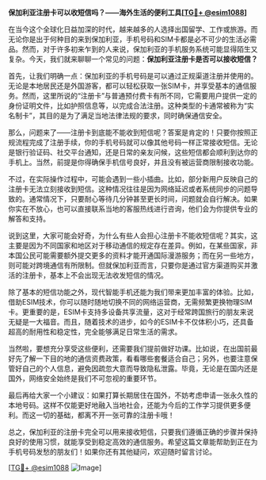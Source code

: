 **保加利亚注册卡可以收短信吗？——海外生活的便利工具[[TG💪+ @esim1088](https://t.me/s/esim1088)]**

在当今这个全球化日益加深的时代，越来越多的人选择出国留学、工作或旅游。而无论你是出于何种目的来到保加利亚，手机号码和SIM卡都是必不可少的生活必需品。然而，对于许多初来乍到的人来说，保加利亚的手机服务系统可能显得陌生又复杂。今天，我们就来聊聊一个常见的问题：**保加利亚注册卡是否可以接收短信？**

首先，让我们明确一点：保加利亚的手机号码是可以通过正规渠道注册并使用的。无论是本地居民还是外国游客，都可以轻松获取一张SIM卡，并享受基本的通信服务。然而，这里所说的“注册卡”与普通预付费卡有所不同，它需要用户提供一定的身份证明文件，比如护照信息等，以完成合法注册。这种类型的卡通常被称为“实名制卡”，其目的是为了满足当地法律法规的要求，同时确保通信安全。

那么，问题来了——注册卡到底能不能收到短信呢？答案是肯定的！只要你按照正规流程完成了注册手续，你的手机号码就可以像其他号码一样正常接收短信。无论是银行验证码、社交平台通知，还是日常的亲友问候，这些短信都会顺利到达你的手机上。当然，前提是你得确保手机信号良好，并且没有被运营商限制接收功能。

不过，在实际操作过程中，可能会遇到一些小插曲。比如，部分新用户反映自己的注册卡无法立刻接收到短信。这种情况往往是因为网络延迟或者系统同步的问题导致的。通常情况下，只要耐心等待几分钟甚至更长时间，问题就会自行解决。如果你实在不放心，也可以直接联系当地的客服热线进行咨询，他们会为你提供专业的解答和支持。

说到这里，大家可能会好奇，为什么有些人会担心注册卡不能收短信呢？其实，这主要是因为不同国家和地区对于移动通信的规定存在差异。例如，在某些国家，非本国公民可能需要额外提交更多的资料才能开通国际漫游服务；而在另一些地方，则可能对跨境通信有所限制。但就保加利亚而言，只要你是通过官方渠道购买并激活的注册卡，基本上不会出现无法收发短信的情况。

除了基本的短信功能之外，现代智能手机还能为我们带来更加丰富的体验。比如，借助ESIM技术，你可以随时随地切换不同的网络运营商，无需频繁更换物理SIM卡。更重要的是，ESIM卡支持多设备共享流量，这对于经常跨国旅行的朋友来说无疑是一大福音。而且，随着技术的进步，如今的ESIM卡不仅体积小巧，还具备超高的耐用性和稳定性，完全能够满足日常生活的需求。

当然啦，要想充分享受这些便利，还需要我们提前做好功课。比如说，在出国前最好先了解一下目的地的通信资费政策，看看哪些套餐适合自己；另外，也要注意保管好自己的个人信息，避免因疏忽大意而导致隐私泄露。毕竟，无论是在国内还是国外，网络安全始终是我们不可忽视的重要环节。

最后再给大家一个小建议：如果打算长期居住在国外，不妨考虑申请一张永久性的本地号码。这样不仅能更好地融入当地社会，还能为今后的工作学习提供更多便利。而这一切的基础，都离不开一张可靠的注册卡哦！

总之，保加利亚的注册卡完全可以用来接收短信，只要我们遵循正确的步骤并保持良好的使用习惯，就能享受到稳定高效的通信服务。希望这篇文章能帮助到正在为手机号码发愁的朋友们！如果你还有其他疑问，欢迎随时留言讨论。

[[TG💪+ @esim1088](https://t.me/s/esim1088) ![Image](https://i.postimg.cc/4NQfJmqS/Snipaste-2025-05-13-00-14-12.png)]